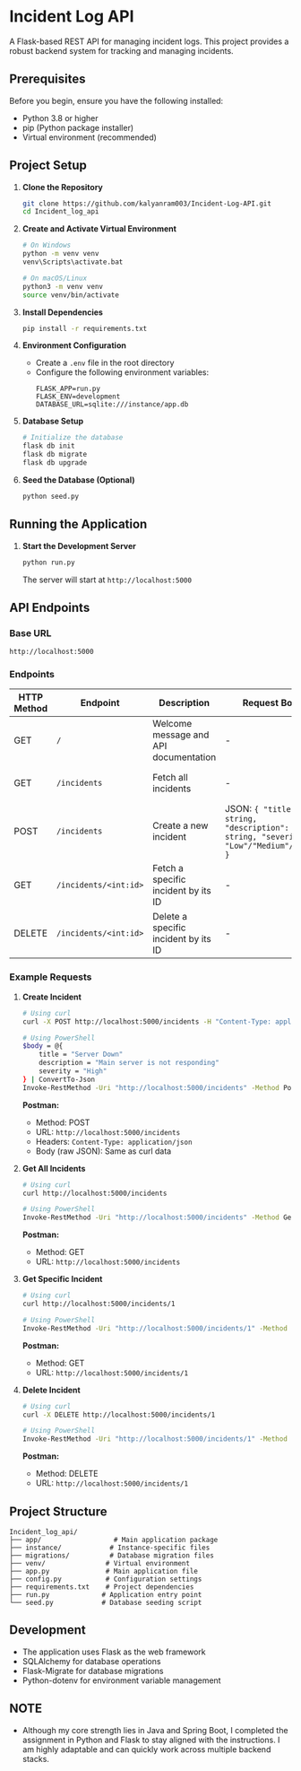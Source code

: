 # Incident Log API

A Flask-based REST API for managing incident logs. This project provides a robust backend system for tracking and managing incidents.

## Prerequisites

Before you begin, ensure you have the following installed:
- Python 3.8 or higher
- pip (Python package installer)
- Virtual environment (recommended)

## Project Setup

1. **Clone the Repository**
   ```bash
   git clone https://github.com/kalyanram003/Incident-Log-API.git
   cd Incident_log_api
   ```

2. **Create and Activate Virtual Environment**
   ```bash
   # On Windows
   python -m venv venv
   venv\Scripts\activate.bat

   # On macOS/Linux
   python3 -m venv venv
   source venv/bin/activate
   ```

3. **Install Dependencies**
   ```bash
   pip install -r requirements.txt
   ```

4. **Environment Configuration**
   - Create a `.env` file in the root directory
   - Configure the following environment variables:
     ```
     FLASK_APP=run.py
     FLASK_ENV=development
     DATABASE_URL=sqlite:///instance/app.db
     ```

5. **Database Setup**
   ```bash
   # Initialize the database
   flask db init
   flask db migrate
   flask db upgrade
   ```

6. **Seed the Database (Optional)**
   ```bash
   python seed.py
   ```

## Running the Application

1. **Start the Development Server**
   ```bash
   python run.py
   ```
   The server will start at `http://localhost:5000`

## API Endpoints

### Base URL
```
http://localhost:5000
```

### Endpoints

| HTTP Method | Endpoint | Description | Request Body | Response |
|------------|----------|-------------|--------------|----------|
| GET | `/` | Welcome message and API documentation | - | JSON with API info |
| GET | `/incidents` | Fetch all incidents | - | JSON array of incidents |
| POST | `/incidents` | Create a new incident | JSON: `{ "title": string, "description": string, "severity": "Low"/"Medium"/"High" }` | JSON of created incident |
| GET | `/incidents/<int:id>` | Fetch a specific incident by its ID | - | JSON of incident |
| DELETE | `/incidents/<int:id>` | Delete a specific incident by its ID | - | 204 No Content |

### Example Requests

1. **Create Incident**
   ```bash
   # Using curl
   curl -X POST http://localhost:5000/incidents -H "Content-Type: application/json" -d "{\"title\":\"Server Down\",\"description\":\"Main server is not responding\",\"severity\":\"High\"}"

   # Using PowerShell
   $body = @{
       title = "Server Down"
       description = "Main server is not responding"
       severity = "High"
   } | ConvertTo-Json
   Invoke-RestMethod -Uri "http://localhost:5000/incidents" -Method Post -Body $body -ContentType "application/json"
   ```
   **Postman:**
   - Method: POST
   - URL: `http://localhost:5000/incidents`
   - Headers: `Content-Type: application/json`
   - Body (raw JSON): Same as curl data

2. **Get All Incidents**
   ```bash
   # Using curl
   curl http://localhost:5000/incidents

   # Using PowerShell
   Invoke-RestMethod -Uri "http://localhost:5000/incidents" -Method Get
   ```
   **Postman:**
   - Method: GET
   - URL: `http://localhost:5000/incidents`

3. **Get Specific Incident**
   ```bash
   # Using curl
   curl http://localhost:5000/incidents/1

   # Using PowerShell
   Invoke-RestMethod -Uri "http://localhost:5000/incidents/1" -Method Get
   ```
   **Postman:**
   - Method: GET
   - URL: `http://localhost:5000/incidents/1`

4. **Delete Incident**
   ```bash
   # Using curl
   curl -X DELETE http://localhost:5000/incidents/1

   # Using PowerShell
   Invoke-RestMethod -Uri "http://localhost:5000/incidents/1" -Method Delete
   ```
   **Postman:**
   - Method: DELETE
   - URL: `http://localhost:5000/incidents/1`

## Project Structure

```
Incident_log_api/
├── app/                  # Main application package
├── instance/            # Instance-specific files
├── migrations/          # Database migration files
├── venv/               # Virtual environment
├── app.py              # Main application file
├── config.py           # Configuration settings
├── requirements.txt    # Project dependencies
├── run.py             # Application entry point
└── seed.py            # Database seeding script
```

## Development

- The application uses Flask as the web framework
- SQLAlchemy for database operations
- Flask-Migrate for database migrations
- Python-dotenv for environment variable management

## NOTE
- Although my core strength lies in Java and Spring Boot, I completed the assignment in Python and Flask to stay aligned with the instructions. I am highly adaptable and can quickly work across multiple backend stacks.
